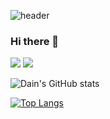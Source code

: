 ![header](https://capsule-render.vercel.app/api?type=waving&color=FF8FB1&text=Dain%20Kim&animation=twinkling&fontColor=2E0249&fontAlign=20)

### Hi there 👋

<img src="https://img.shields.io/badge/amy27991@gmail.com-EA4335?style=flat&logo=Gmail&logoColor=white"/> <img src="https://img.shields.io/badge/Dain Kim-0A66C2?style=flat&logo=Linkedin&logoColor=white"/>

![Dain's GitHub stats](https://github-readme-stats.vercel.app/api?username=amy279&show_icons=true&theme=radical)

[![Top Langs](https://github-readme-stats.vercel.app/api/top-langs/?username=amy279&layout=compact&theme=nord)](https://github.com/anuraghazra/github-readme-stats)

<!--
**amy279/amy279** is a ✨ _special_ ✨ repository because its `README.md` (this file) appears on your GitHub profile.

Here are some ideas to get you started:

- 🔭 I’m currently working on ...
- 🌱 I’m currently learning ...
- 👯 I’m looking to collaborate on ...
- 🤔 I’m looking for help with ...
- 💬 Ask me about ...
- 📫 How to reach me: ...
- 😄 Pronouns: ...
- ⚡ Fun fact: ...
-->
